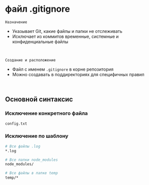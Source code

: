 # файл .gitignore
`Назначение`
- Указывает Git, какие файлы и папки не отслеживать  
- Исключает из коммитов временные, системные и конфиденциальные файлы  

<br>

`Создание и расположение`
- Файл с именем `.gitignore` в корне репозитория  
- Можно создавать в поддиректориях для специфичных правил  

<br>

## Основной синтаксис

### Исключение конкретного файла
```bash
config.txt
```

### Исключение по шаблону
```bash
# Все файлы .log
*.log

# Все папки node_modules
node_modules/

# Все файлы в папке temp
temp/*
```
